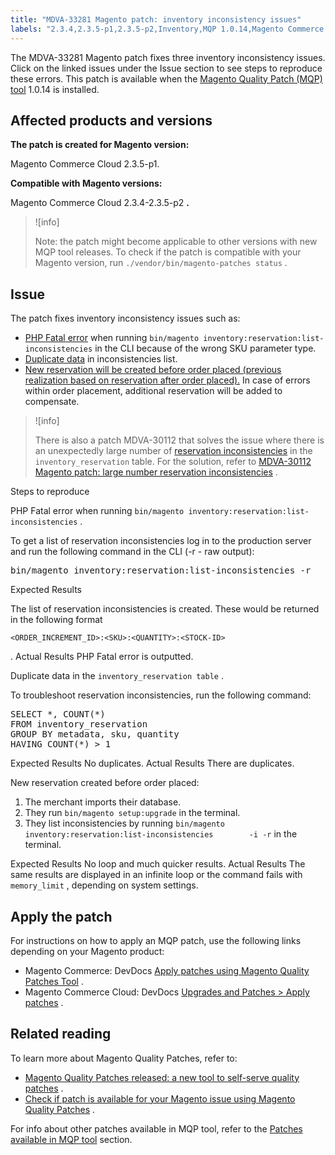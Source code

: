 ```yaml
---
title: "MDVA-33281 Magento patch: inventory inconsistency issues"
labels: "2.3.4,2.3.5-p1,2.3.5-p2,Inventory,MQP 1.0.14,Magento Commerce Cloud,PHP Fatal Error,data discrepancies,duplicate,inventory source,order placement,support tools"
---
```


The MDVA-33281 Magento patch fixes three inventory inconsistency issues. Click on the linked issues under the Issue section to see steps to reproduce these errors. This patch is available when the [Magento Quality Patch (MQP) tool](https://support.magento.com/hc/en-us/articles/360047139492) 1.0.14 is installed.

## Affected products and versions

 **The patch is created for Magento version:** 

Magento Commerce Cloud 2.3.5-p1.

 **Compatible with Magento versions:** 

Magento Commerce Cloud 2.3.4-2.3.5-p2 **.** 

>![info]
>
>Note: the patch might become applicable to other versions with new MQP tool releases. To check if the patch is compatible with your Magento version, run `./vendor/bin/magento-patches status` .

## Issue

The patch fixes inventory inconsistency issues such as:

* [PHP Fatal error](https://support.magento.com/hc/en-us/articles/360055276532#php_fatal_error) when running `bin/magento inventory:reservation:list-inconsistencies` in the CLI because of the wrong SKU parameter type.
* [Duplicate data](https://support.magento.com/hc/en-us/articles/360055276532#duplicates) in inconsistencies list.
* [New reservation will be created before order placed (previous realization based on reservation after order placed).](https://support.magento.com/hc/en-us/articles/360055276532#orders) In case of errors within order placement, additional reservation will be added to compensate.

>![info]
>
>There is also a patch MDVA-30112 that solves the issue where there is an unexpectedly large number of [reservation inconsistencies](https://devdocs.magento.com/guides/v2.4/inventory/inventory-cli-reference.html#what-causes-reservation-inconsistencies) in the `inventory_reservation` table. For the solution, refer to [MDVA-30112 Magento patch: large number reservation inconsistencies](https://support.magento.com/hc/en-us/articles/360051515272) .

 <span class="wysiwyg-underline">Steps to reproduce</span> 

PHP Fatal error when running `bin/magento inventory:reservation:list-inconsistencies` .

To get a list of reservation inconsistencies log in to the production server and run the following command in the CLI (-r - raw output):

<pre>bin/magento inventory:reservation:list-inconsistencies -r</pre>

 <span class="wysiwyg-underline">Expected Results</span> 

The list of reservation inconsistencies is created. These would be returned in the following format

```plaintext
<ORDER_INCREMENT_ID>:<SKU>:<QUANTITY>:<STOCK-ID>
```

. <span class="wysiwyg-underline">Actual Results</span> PHP Fatal error is outputted.

Duplicate data in the `inventory_reservation table` .

To troubleshoot reservation inconsistencies, run the following command:

<pre>SELECT *, COUNT(*)
FROM inventory_reservation
GROUP BY metadata, sku, quantity
HAVING COUNT(*) > 1</pre>

 <span class="wysiwyg-underline">Expected Results</span> No duplicates. <span class="wysiwyg-underline">Actual Results</span> There are duplicates.

New reservation created before order placed:

1. The merchant imports their database.
1. They run `bin/magento setup:upgrade` in the terminal.
1. They list inconsistencies by running `bin/magento inventory:reservation:list-inconsistencies        -i -r` in the terminal.

 <span class="wysiwyg-underline">Expected Results</span> No loop and much quicker results. <span class="wysiwyg-underline">Actual Results</span> The same results are displayed in an infinite loop or the command fails with `memory_limit` , depending on system settings.

## Apply the patch

For instructions on how to apply an MQP patch, use the following links depending on your Magento product:

* Magento Commerce: DevDocs [Apply patches using Magento Quality Patches Tool](https://devdocs.magento.com/guides/v2.4/comp-mgr/patching/mqp.html) .
* Magento Commerce Cloud: DevDocs [Upgrades and Patches > Apply patches](https://devdocs.magento.com/cloud/project/project-patch.html) .

## Related reading

To learn more about Magento Quality Patches, refer to:

* [Magento Quality Patches released: a new tool to self-serve quality patches](https://support.magento.com/hc/en-us/articles/360047139492) .
* [Check if patch is available for your Magento issue using Magento Quality Patches](https://support.magento.com/hc/en-us/articles/360047125252) .

For info about other patches available in MQP tool, refer to the [Patches available in MQP tool](https://support.magento.com/hc/en-us/sections/360010506631-Patches-available-in-MQP-tool-) section.